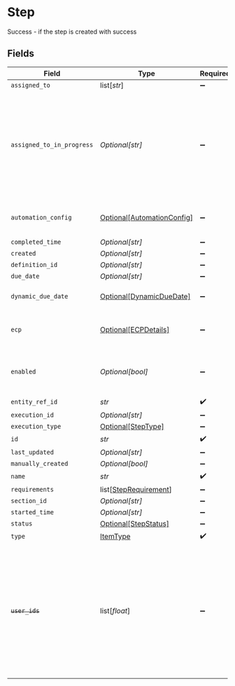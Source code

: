 # Step

Success - if the step is created with success


## Fields

| Field                                                                                                                                                                 | Type                                                                                                                                                                  | Required                                                                                                                                                              | Description                                                                                                                                                           |
| --------------------------------------------------------------------------------------------------------------------------------------------------------------------- | --------------------------------------------------------------------------------------------------------------------------------------------------------------------- | --------------------------------------------------------------------------------------------------------------------------------------------------------------------- | --------------------------------------------------------------------------------------------------------------------------------------------------------------------- |
| `assigned_to`                                                                                                                                                         | list[*str*]                                                                                                                                                           | :heavy_minus_sign:                                                                                                                                                    | N/A                                                                                                                                                                   |
| `assigned_to_in_progress`                                                                                                                                             | *Optional[str]*                                                                                                                                                       | :heavy_minus_sign:                                                                                                                                                    | The user which moved the step/task to the IN_PROGRESS state. The user should also be present in the assignedTo property of the step/task                              |
| `automation_config`                                                                                                                                                   | [Optional[AutomationConfig]](../../models/shared/automationconfig.md)                                                                                                 | :heavy_minus_sign:                                                                                                                                                    | Configuration for automation execution to run                                                                                                                         |
| `completed_time`                                                                                                                                                      | *Optional[str]*                                                                                                                                                       | :heavy_minus_sign:                                                                                                                                                    | N/A                                                                                                                                                                   |
| `created`                                                                                                                                                             | *Optional[str]*                                                                                                                                                       | :heavy_minus_sign:                                                                                                                                                    | N/A                                                                                                                                                                   |
| `definition_id`                                                                                                                                                       | *Optional[str]*                                                                                                                                                       | :heavy_minus_sign:                                                                                                                                                    | N/A                                                                                                                                                                   |
| `due_date`                                                                                                                                                            | *Optional[str]*                                                                                                                                                       | :heavy_minus_sign:                                                                                                                                                    | N/A                                                                                                                                                                   |
| `dynamic_due_date`                                                                                                                                                    | [Optional[DynamicDueDate]](../../models/shared/dynamicduedate.md)                                                                                                     | :heavy_minus_sign:                                                                                                                                                    | set a Duedate for a step then a specific                                                                                                                              |
| `ecp`                                                                                                                                                                 | [Optional[ECPDetails]](../../models/shared/ecpdetails.md)                                                                                                             | :heavy_minus_sign:                                                                                                                                                    | Details regarding ECP for the workflow step                                                                                                                           |
| `enabled`                                                                                                                                                             | *Optional[bool]*                                                                                                                                                      | :heavy_minus_sign:                                                                                                                                                    | enabled flag results from calculating the requirements                                                                                                                |
| `entity_ref_id`                                                                                                                                                       | *str*                                                                                                                                                                 | :heavy_check_mark:                                                                                                                                                    | N/A                                                                                                                                                                   |
| `execution_id`                                                                                                                                                        | *Optional[str]*                                                                                                                                                       | :heavy_minus_sign:                                                                                                                                                    | N/A                                                                                                                                                                   |
| `execution_type`                                                                                                                                                      | [Optional[StepType]](../../models/shared/steptype.md)                                                                                                                 | :heavy_minus_sign:                                                                                                                                                    | N/A                                                                                                                                                                   |
| `id`                                                                                                                                                                  | *str*                                                                                                                                                                 | :heavy_check_mark:                                                                                                                                                    | N/A                                                                                                                                                                   |
| `last_updated`                                                                                                                                                        | *Optional[str]*                                                                                                                                                       | :heavy_minus_sign:                                                                                                                                                    | N/A                                                                                                                                                                   |
| `manually_created`                                                                                                                                                    | *Optional[bool]*                                                                                                                                                      | :heavy_minus_sign:                                                                                                                                                    | N/A                                                                                                                                                                   |
| `name`                                                                                                                                                                | *str*                                                                                                                                                                 | :heavy_check_mark:                                                                                                                                                    | N/A                                                                                                                                                                   |
| `requirements`                                                                                                                                                        | list[[StepRequirement](../../models/shared/steprequirement.md)]                                                                                                       | :heavy_minus_sign:                                                                                                                                                    | N/A                                                                                                                                                                   |
| `section_id`                                                                                                                                                          | *Optional[str]*                                                                                                                                                       | :heavy_minus_sign:                                                                                                                                                    | N/A                                                                                                                                                                   |
| `started_time`                                                                                                                                                        | *Optional[str]*                                                                                                                                                       | :heavy_minus_sign:                                                                                                                                                    | N/A                                                                                                                                                                   |
| `status`                                                                                                                                                              | [Optional[StepStatus]](../../models/shared/stepstatus.md)                                                                                                             | :heavy_minus_sign:                                                                                                                                                    | N/A                                                                                                                                                                   |
| `type`                                                                                                                                                                | [ItemType](../../models/shared/itemtype.md)                                                                                                                           | :heavy_check_mark:                                                                                                                                                    | N/A                                                                                                                                                                   |
| ~~`user_ids`~~                                                                                                                                                        | list[*float*]                                                                                                                                                         | :heavy_minus_sign:                                                                                                                                                    | :warning: **DEPRECATED**: this will be removed in a future release, please migrate away from it as soon as possible.<br/><br/>This field is deprecated. Please use assignedTo |